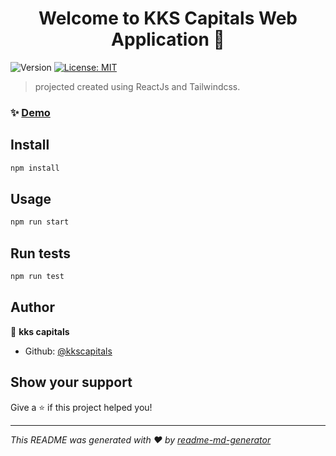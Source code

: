 <h1 align="center">Welcome to KKS Capitals Web Application 👋</h1>
<p>
  <img alt="Version" src="https://img.shields.io/badge/version-0.1.0-blue.svg?cacheSeconds=2592000" />
  <a href="#" target="_blank">
    <img alt="License: MIT" src="https://img.shields.io/badge/License-MIT-yellow.svg" />
  </a>
</p>

> projected created using ReactJs and Tailwindcss.

### ✨ [Demo](kkscapitals.com)

## Install

```sh
npm install
```

## Usage

```sh
npm run start
```

## Run tests

```sh
npm run test
```

## Author

👤 **kks capitals**

* Github: [@kkscapitals](https://github.com/kkscapitals)

## Show your support

Give a ⭐️ if this project helped you!

***
_This README was generated with ❤️ by [readme-md-generator](https://github.com/kefranabg/readme-md-generator)_
